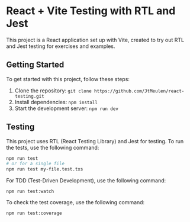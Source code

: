 # React + Vite Testing with RTL and Jest

This project is a React application set up with Vite, created to try out RTL and Jest testing for exercises and examples. 

## Getting Started

To get started with this project, follow these steps:

1. Clone the repository: `git clone https://github.com/JtMeulen/react-testing.git`
2. Install dependencies: `npm install`
3. Start the development server: `npm run dev`

## Testing

This project uses RTL (React Testing Library) and Jest for testing. To run the tests, use the following command:

```bash
npm run test
# or for a single file
npm run test my-file.test.txs
```

For TDD (Test-Driven Development), use the following command:

```
npm run test:watch
```

To check the test coverage, use the following command:

```
npm run test:coverage
```
